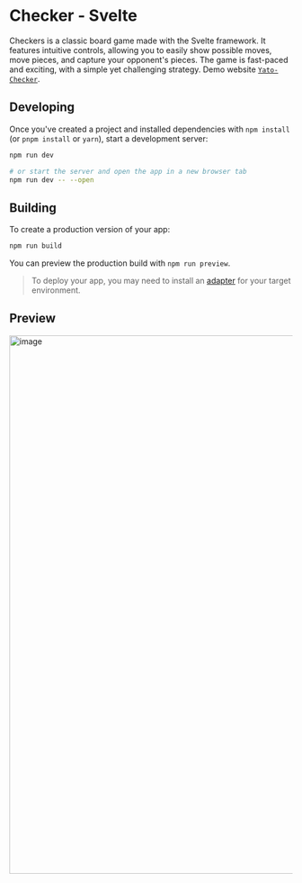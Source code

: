 # Checker - Svelte
Checkers is a classic board game made with the Svelte framework. It features intuitive controls, allowing you to easily show possible moves, move pieces, and capture your opponent's pieces. The game is fast-paced and exciting, with a simple yet challenging strategy.
Demo website [`Yato-Checker`](https://yatochecker.netlify.app/).


## Developing

Once you've created a project and installed dependencies with `npm install` (or `pnpm install` or `yarn`), start a development server:

```bash
npm run dev

# or start the server and open the app in a new browser tab
npm run dev -- --open
```

## Building

To create a production version of your app:

```bash
npm run build
```

You can preview the production build with `npm run preview`.

> To deploy your app, you may need to install an [adapter](https://kit.svelte.dev/docs/adapters) for your target environment.

## Preview

<img width="956" alt="image" src="https://user-images.githubusercontent.com/54373229/216418612-4018edf9-4803-4685-98d1-a39ce6579ff2.png">
